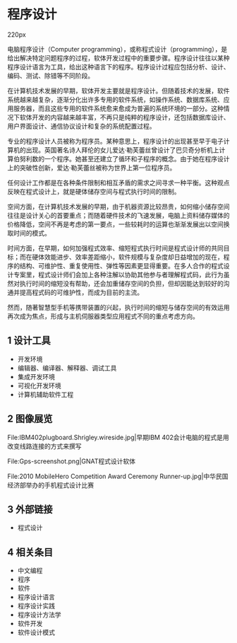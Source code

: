 # 程序设计



220px

电脑程序设计（Computer programming），或称程式设计（programming），是给出解决特定问题程序的过程，软体开发过程中的重要步骤。程序设计往往以某种程序设计语言为工具，给出这种语言下的程序。程序设计过程应包括分析、设计、编码、测试、除错等不同阶段。

在计算机技术发展的早期，软体开发主要就是程序设计。但随着技术的发展，软件系统越来越复杂，逐渐分化出许多专用的软件系统，如操作系统、数据库系统、应用服务器，而且这些专用的软件系统愈来愈成为普遍的系统环境的一部分。这种情况下软体开发的内容越来越丰富，不再只是纯粹的程序设计，还包括数据库设计、用户界面设计、通信协议设计和复杂的系统配置过程。

专业的程序设计人员被称为程序员。某种意思上，程序设计的出现甚至早于电子计算机的出现。英国著名诗人拜伦的女儿爱达·勒芙蕾丝曾设计了巴贝奇分析机上计算伯努利数的一个程序。她甚至还建立了循环和子程序的概念。由于她在程序设计上的突破性创新，爱达·勒芙蕾丝被称为世界上第一位程序员。

任何设计工作都是在各种条件限制和相互矛盾的需求之间寻求一种平衡。这种观点反映在程式设计上，就是硬体储存空间与程式执行时间的限制。

空间方面，在计算机技术发展的早期，由于机器资源比较昂贵，如何缩小储存空间往往是设计关心的首要重点；而随着硬件技术的飞速发展，电脑上资料储存媒体的价格降低，空间不再是考虑的第一要点，一些较耗时的运算也渐渐发展出以空间换取时间的模式。

时间方面，在早期，如何加强程式效率、缩短程式执行时间是程式设计师的共同目标；而在硬体效能进步、效率差距缩小，软件规模与复杂度却日益增加的现在，程序的结构、可维护性、重复使用性、弹性等因素更显得重要。在多人合作的程式设计专案里，程式设计师们会加上各种注解以协助其他参与者理解程式码，此行为虽然对执行时间的缩短没有帮助，还会加重储存空间的负担，但却因能达到较好的沟通并提高程式码的可维护性，而成为目前的主流。

然而，随著智慧型手机等携带装置的兴起，执行时间的缩短与储存空间的有效运用再次成为焦点，形成与主机伺服器类型应用程式不同的重点考虑方向。



## 1 设计工具

* 开发环境
 * 编辑器、编译器、解释器、调试工具
 * 集成开发环境
 * 可视化开发环境
 * 计算机辅助软件工程



## 2 图像展览

File:IBM402plugboard.Shrigley.wireside.jpg|早期IBM 402会计电脑的程式是用改变线路连接的方式来撰写

File:Gps-screenshot.png|GNAT程式设计软体

File:2010 MobileHero Competition Award Ceremony Runner-up.jpg|中华民国经济部举办的手机程式设计比赛



## 3 外部链接

* 程式设计



## 4 相关条目

* 中文编程
* 程序
* 软件
* 程序设计语言
* 程序设计实践
* 程序设计方法学
* 软件开发
* 软件设计模式

	




